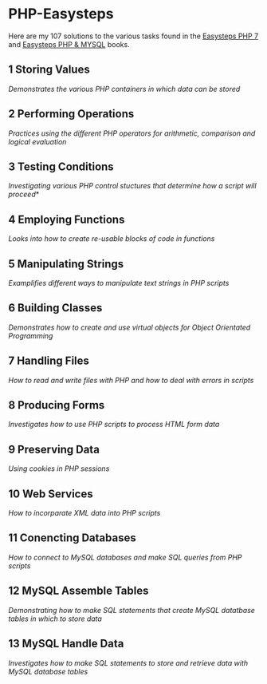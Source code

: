 # PHP-Easysteps
Here are my 107 solutions to the various tasks found in the [Easysteps PHP 7](https://www.amazon.co.uk/PHP-easy-steps-Mike-McGrath/dp/184078718X/ref=tmm_pap_swatch_0?_encoding=UTF8&qid=1635860753&sr=8-1) and [Easysteps PHP &amp; MYSQL](https://www.amazon.co.uk/PHP-MySQL-easy-steps-2nd/dp/1840788275/ref=tmm_pap_swatch_0?_encoding=UTF8&qid=&sr=) books.



## 1 Storing Values

*Demonstrates the various PHP containers in which data can be stored*


## 2 Performing Operations

*Practices using the different PHP operators for arithmetic, comparison and logical evaluation*


## 3 Testing Conditions

*Investigating various PHP control stuctures that determine how a script will proceed**


## 4 Employing Functions

*Looks into how to create re-usable blocks of code in functions*


## 5 Manipulating Strings

*Examplifies different ways to manipulate text strings in PHP scripts*


## 6 Building Classes

*Demonstrates how to create and use virtual objects for Object Orientated Programming*


## 7 Handling Files

*How to read and write files with PHP and how to deal with errors in scripts*


## 8 Producing Forms

*Investigates how to use PHP scripts to process HTML form data*


## 9 Preserving Data

*Using cookies in PHP sessions*


## 10 Web Services

*How to incorparate XML data into PHP scripts*


## 11 Conencting Databases

*How to connect to MySQL databases and make SQL queries from PHP scripts*


## 12 MySQL Assemble Tables

*Demonstrating how to make SQL statements that create MySQL datatbase tables in which to store data*


## 13 MySQL Handle Data

*Investigates how to make SQL statements to store and retrieve data with MySQL database tables*


